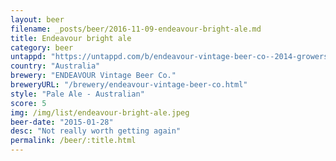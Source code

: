 ```yaml
---
layout: beer
filename: _posts/beer/2016-11-09-endeavour-bright-ale.md
title: Endeavour bright ale
category: beer
untappd: "https://untappd.com/b/endeavour-vintage-beer-co--2014-growers-bright-ale/848185"
country: "Australia"
brewery: "ENDEAVOUR Vintage Beer Co."
breweryURL: "/brewery/endeavour-vintage-beer-co.html"
style: "Pale Ale - Australian"
score: 5
img: /img/list/endeavour-bright-ale.jpeg
beer-date: "2015-01-28"
desc: "Not really worth getting again"
permalink: /beer/:title.html
---
```

